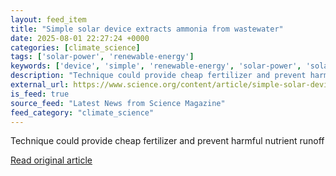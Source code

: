 ```yaml
---
layout: feed_item
title: "Simple solar device extracts ammonia from wastewater"
date: 2025-08-01 22:27:24 +0000
categories: [climate_science]
tags: ['solar-power', 'renewable-energy']
keywords: ['device', 'simple', 'renewable-energy', 'solar-power', 'solar']
description: "Technique could provide cheap fertilizer and prevent harmful nutrient runoff"
external_url: https://www.science.org/content/article/simple-solar-device-extracts-ammonia-wastewater
is_feed: true
source_feed: "Latest News from Science Magazine"
feed_category: "climate_science"
---
```


Technique could provide cheap fertilizer and prevent harmful nutrient runoff

[Read original article](https://www.science.org/content/article/simple-solar-device-extracts-ammonia-wastewater)
